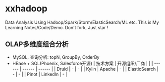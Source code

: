 # xxhadoop
Data Analysis Using Hadoop/Spark/Storm/ElasticSearch/ML etc. This is My Learning Notes/Code/Demo. Don't fork, Just star !

## OLAP多维度组合分析
- MySQL, 查询分析: topN, GroupBy, OrderBy
- HBase + SQL(Phoenix, Salesforce开源)
| 技术方案 | 开源组织/厂商 |  |
| ------ | ------ | ------ |
| Druid | - | - |
| Kylin | Apache | - |
| ElasticSearch | - | - |
| Pinot | LinkedIn | - |

